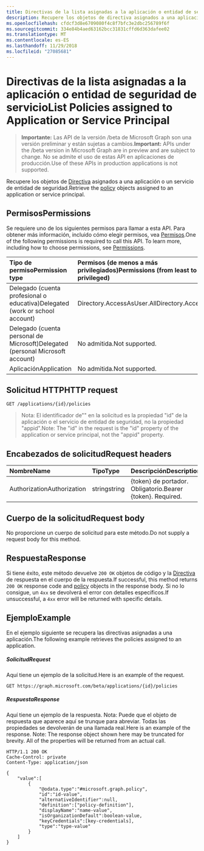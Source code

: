 ```yaml
---
title: Directivas de la lista asignadas a la aplicación o entidad de seguridad de servicio
description: Recupere los objetos de directiva asignados a una aplicación o un servicio de entidad de seguridad.
ms.openlocfilehash: cfdcf3d8e6709080f4c8f7bfc3e2dbc256789f6f
ms.sourcegitcommit: 334e84b4aed63162bcc31831cffd6d363dafee02
ms.translationtype: MT
ms.contentlocale: es-ES
ms.lasthandoff: 11/29/2018
ms.locfileid: "27085681"
---
```

# <a name="list-policies-assigned-to-application-or-service-principal"></a><span data-ttu-id="a7cf9-103">Directivas de la lista asignadas a la aplicación o entidad de seguridad de servicio</span><span class="sxs-lookup"><span data-stu-id="a7cf9-103">List Policies assigned to Application or Service Principal</span></span>

> <span data-ttu-id="a7cf9-104">**Importante:** Las API de la versión /beta de Microsoft Graph son una versión preliminar y están sujetas a cambios.</span><span class="sxs-lookup"><span data-stu-id="a7cf9-104">**Important:** APIs under the /beta version in Microsoft Graph are in preview and are subject to change.</span></span> <span data-ttu-id="a7cf9-105">No se admite el uso de estas API en aplicaciones de producción.</span><span class="sxs-lookup"><span data-stu-id="a7cf9-105">Use of these APIs in production applications is not supported.</span></span>

<span data-ttu-id="a7cf9-106">Recupere los objetos de [Directiva](../resources/policy.md) asignados a una aplicación o un servicio de entidad de seguridad.</span><span class="sxs-lookup"><span data-stu-id="a7cf9-106">Retrieve the [policy](../resources/policy.md) objects assigned to an application or service principal.</span></span>

## <a name="permissions"></a><span data-ttu-id="a7cf9-107">Permisos</span><span class="sxs-lookup"><span data-stu-id="a7cf9-107">Permissions</span></span>
<span data-ttu-id="a7cf9-p102">Se requiere uno de los siguientes permisos para llamar a esta API. Para obtener más información, incluido cómo elegir permisos, vea [Permisos](/graph/permissions-reference).</span><span class="sxs-lookup"><span data-stu-id="a7cf9-p102">One of the following permissions is required to call this API. To learn more, including how to choose permissions, see [Permissions](/graph/permissions-reference).</span></span>

|<span data-ttu-id="a7cf9-110">Tipo de permiso</span><span class="sxs-lookup"><span data-stu-id="a7cf9-110">Permission type</span></span>      | <span data-ttu-id="a7cf9-111">Permisos (de menos a más privilegiados)</span><span class="sxs-lookup"><span data-stu-id="a7cf9-111">Permissions (from least to most privileged)</span></span>              |
|:--------------------|:---------------------------------------------------------|
|<span data-ttu-id="a7cf9-112">Delegado (cuenta profesional o educativa)</span><span class="sxs-lookup"><span data-stu-id="a7cf9-112">Delegated (work or school account)</span></span> | <span data-ttu-id="a7cf9-113">Directory.AccessAsUser.All</span><span class="sxs-lookup"><span data-stu-id="a7cf9-113">Directory.AccessAsUser.All</span></span>    |
|<span data-ttu-id="a7cf9-114">Delegado (cuenta personal de Microsoft)</span><span class="sxs-lookup"><span data-stu-id="a7cf9-114">Delegated (personal Microsoft account)</span></span> | <span data-ttu-id="a7cf9-115">No admitida.</span><span class="sxs-lookup"><span data-stu-id="a7cf9-115">Not supported.</span></span>    |
|<span data-ttu-id="a7cf9-116">Aplicación</span><span class="sxs-lookup"><span data-stu-id="a7cf9-116">Application</span></span> | <span data-ttu-id="a7cf9-117">No admitida.</span><span class="sxs-lookup"><span data-stu-id="a7cf9-117">Not supported.</span></span> |

## <a name="http-request"></a><span data-ttu-id="a7cf9-118">Solicitud HTTP</span><span class="sxs-lookup"><span data-stu-id="a7cf9-118">HTTP request</span></span>
<!-- { "blockType": "ignored" } -->
```http
GET /applications/{id}/policies
```

> <span data-ttu-id="a7cf9-119">Nota: El identificador de"" en la solicitud es la propiedad "id" de la aplicación o el servicio de entidad de seguridad, no la propiedad "appid".</span><span class="sxs-lookup"><span data-stu-id="a7cf9-119">Note: The "id" in the request is the "id" property of the application or service principal, not the "appid" property.</span></span>

## <a name="request-headers"></a><span data-ttu-id="a7cf9-120">Encabezados de solicitud</span><span class="sxs-lookup"><span data-stu-id="a7cf9-120">Request headers</span></span>
| <span data-ttu-id="a7cf9-121">Nombre</span><span class="sxs-lookup"><span data-stu-id="a7cf9-121">Name</span></span>       | <span data-ttu-id="a7cf9-122">Tipo</span><span class="sxs-lookup"><span data-stu-id="a7cf9-122">Type</span></span> | <span data-ttu-id="a7cf9-123">Descripción</span><span class="sxs-lookup"><span data-stu-id="a7cf9-123">Description</span></span>|
|:---------------|:--------|:----------|
| <span data-ttu-id="a7cf9-124">Authorization</span><span class="sxs-lookup"><span data-stu-id="a7cf9-124">Authorization</span></span>  | <span data-ttu-id="a7cf9-125">string</span><span class="sxs-lookup"><span data-stu-id="a7cf9-125">string</span></span>  | <span data-ttu-id="a7cf9-p103">{token} de portador. Obligatorio.</span><span class="sxs-lookup"><span data-stu-id="a7cf9-p103">Bearer {token}. Required.</span></span> |

## <a name="request-body"></a><span data-ttu-id="a7cf9-128">Cuerpo de la solicitud</span><span class="sxs-lookup"><span data-stu-id="a7cf9-128">Request body</span></span>
<span data-ttu-id="a7cf9-129">No proporcione un cuerpo de solicitud para este método.</span><span class="sxs-lookup"><span data-stu-id="a7cf9-129">Do not supply a request body for this method.</span></span>

## <a name="response"></a><span data-ttu-id="a7cf9-130">Respuesta</span><span class="sxs-lookup"><span data-stu-id="a7cf9-130">Response</span></span>

<span data-ttu-id="a7cf9-131">Si tiene éxito, este método devuelve `200 OK` objetos de código y la [Directiva](../resources/policy.md) de respuesta en el cuerpo de la respuesta.</span><span class="sxs-lookup"><span data-stu-id="a7cf9-131">If successful, this method returns `200 OK` response code and [policy](../resources/policy.md) objects in the response body.</span></span> <span data-ttu-id="a7cf9-132">Si no lo consigue, un `4xx` se devolverá el error con detalles específicos.</span><span class="sxs-lookup"><span data-stu-id="a7cf9-132">If unsuccessful, a `4xx` error will be returned with specific details.</span></span>

## <a name="example"></a><span data-ttu-id="a7cf9-133">Ejemplo</span><span class="sxs-lookup"><span data-stu-id="a7cf9-133">Example</span></span>
<span data-ttu-id="a7cf9-134">En el ejemplo siguiente se recupera las directivas asignadas a una aplicación.</span><span class="sxs-lookup"><span data-stu-id="a7cf9-134">The following example retrieves the policies assigned to an application.</span></span>

##### <a name="request"></a><span data-ttu-id="a7cf9-135">Solicitud</span><span class="sxs-lookup"><span data-stu-id="a7cf9-135">Request</span></span>
<span data-ttu-id="a7cf9-136">Aquí tiene un ejemplo de la solicitud.</span><span class="sxs-lookup"><span data-stu-id="a7cf9-136">Here is an example of the request.</span></span>

```http
GET https://graph.microsoft.com/beta/applications/{id}/policies
```

##### <a name="response"></a><span data-ttu-id="a7cf9-137">Respuesta</span><span class="sxs-lookup"><span data-stu-id="a7cf9-137">Response</span></span>
<span data-ttu-id="a7cf9-p105">Aquí tiene un ejemplo de la respuesta. Nota: Puede que el objeto de respuesta que aparece aquí se trunque para abreviar. Todas las propiedades se devolverán de una llamada real.</span><span class="sxs-lookup"><span data-stu-id="a7cf9-p105">Here is an example of the response. Note: The response object shown here may be truncated for brevity. All of the properties will be returned from an actual call.</span></span>

```http
HTTP/1.1 200 OK
Cache-Control: private
Content-Type: application/json

{
    "value":[
        {
            "@odata.type":"#microsoft.graph.policy",
            "id":"id-value",
            "alternativeIdentifier":null,
            "definition":["policy-definition"],
            "displayName":"name-value",
            "isOrganizationDefault":boolean-value,
            "keyCredentials":[key-credentials],
            "type":"type-value"
        }
    ]
}
```

